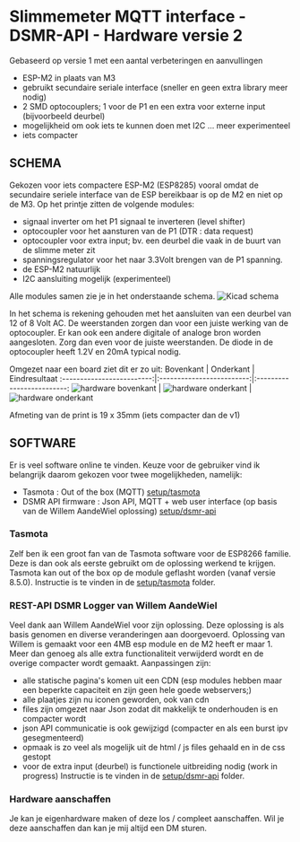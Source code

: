 # Slimmemeter MQTT interface - DSMR-API - Hardware versie 2
Gebaseerd op versie 1 met een aantal verbeteringen en aanvullingen
- ESP-M2 in plaats van M3
- gebruikt secundaire seriale interface (sneller en geen extra library meer nodig)
- 2 SMD optocouplers; 1 voor de P1 en een extra voor externe input (bijvoorbeeld deurbel)
- mogelijkheid om ook iets te kunnen doen met I2C ... meer experimenteel
- iets compacter

## SCHEMA
Gekozen voor iets compactere ESP-M2 (ESP8285) vooral omdat de secundaire seriele interface van de ESP bereikbaar is op de M2 en niet op de M3. 
Op het printje zitten de volgende modules:
- signaal inverter om het P1 signaal te inverteren (level shifter)
- optocoupler voor het aansturen van de P1 (DTR : data request)
- optocoupler voor extra input; bv. een deurbel die vaak in de buurt van de slimme meter zit
- spanningsregulator voor het naar 3.3Volt brengen van de P1 spanning.
- de ESP-M2 natuurlijk
- I2C aansluiting mogelijk (experimenteel)

Alle modules samen zie je in het onderstaande schema.
![Kicad schema](hardware/v2-kicad-schema.png) 

In het schema is rekening gehouden met het aansluiten van een deurbel van 12 of 8 Volt AC. De weerstanden zorgen dan voor een juiste werking van de optocoupler. Er kan ook een andere digitale of analoge bron worden aangesloten. Zorg dan even voor de juiste weerstanden. De diode in de optocoupler heeft 1.2V en 20mA typical nodig.

Omgezet naar een board ziet dit er zo uit:
Bovenkant             |  Onderkant |  Eindresultaat
:-------------------------:|:-------------------------:|:-------------------------:
![hardware bovenkant](hardware/v2-print-boven.png)  |  ![hardware onderkant](hardware/v2-print-onder.png) | ![hardware onderkant](hardware/v2-eindresultaat.png)

Afmeting van de print is 19 x 35mm (iets compacter dan de v1)

## SOFTWARE
Er is veel software online te vinden. Keuze voor de gebruiker vind ik belangrijk daarom gekozen voor twee mogelijkheden, namelijk:
- Tasmota : Out of the box (MQTT) [setup/tasmota](setup/tastmota/README.md)
- DSMR API firmware : Json API, MQTT + web user interface (op basis van de Willem AandeWiel oplossing) [setup/dsmr-api](setup/dsmr-api/README.md)

### Tasmota
Zelf ben ik een groot fan van de Tasmota software voor de ESP8266 familie. Deze is dan ook als eerste gebruikt om de oplossing werkend te krijgen. Tasmota kan out of the box op de module geflasht worden (vanaf versie 8.5.0). Instructie is te vinden in de [setup/tasmota](setup/tastmota/README.md) folder.

### REST-API DSMR Logger van Willem AandeWiel
Veel dank aan Willem AandeWiel voor zijn oplossing. Deze oplossing is als basis genomen en diverse veranderingen aan doorgevoerd. Oplossing van Willem is gemaakt voor een 4MB esp module en de M2 heeft er maar 1. Meer dan genoeg als alle extra functionaliteit verwijderd wordt en de overige compacter wordt gemaakt.
Aanpassingen zijn:
- alle statische pagina's komen uit een CDN (esp modules hebben maar een beperkte capaciteit en zijn geen hele goede webservers;)
- alle plaatjes zijn nu iconen geworden, ook van cdn
- files zijn omgezet naar Json zodat dit makkelijk te onderhouden is en compacter wordt
- json API communicatie is ook gewijzigd (compacter en als een burst ipv gesegmenteerd)
- opmaak is zo veel als mogelijk uit de html / js files gehaald en in de css gestopt
- voor de extra input (deurbel) is functionele uitbreiding nodig (work in progress)
Instructie is te vinden in de [setup/dsmr-api](setup/dsmr-api/README.md) folder.

### Hardware aanschaffen
Je kan je eigenhardware maken of deze los / compleet aanschaffen. Wil je deze aanschaffen dan kan je mij altijd een DM sturen.